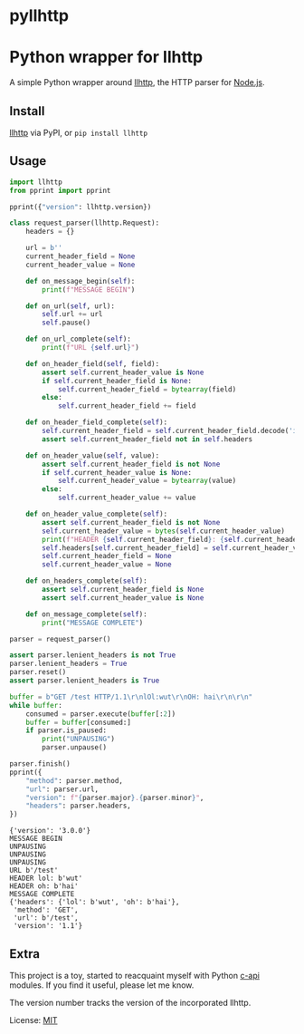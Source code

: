# pyllhttp
Python wrapper for llhttp
======

A simple Python wrapper around [llhttp](https://github.com/nodejs/llhttp),
the HTTP parser for [Node.js](https://nodejs.org/).

## Install

[llhttp](https://pypi.org/project/llhttp/) via PyPI, or `pip install llhttp`

## Usage

```python
import llhttp
from pprint import pprint

pprint({"version": llhttp.version})

class request_parser(llhttp.Request):
    headers = {}

    url = b''
    current_header_field = None
    current_header_value = None

    def on_message_begin(self):
        print(f"MESSAGE BEGIN")

    def on_url(self, url):
        self.url += url
        self.pause()

    def on_url_complete(self):
        print(f"URL {self.url}")

    def on_header_field(self, field):
        assert self.current_header_value is None
        if self.current_header_field is None:
            self.current_header_field = bytearray(field)
        else:
            self.current_header_field += field

    def on_header_field_complete(self):
        self.current_header_field = self.current_header_field.decode('iso-8859-1').lower()
        assert self.current_header_field not in self.headers

    def on_header_value(self, value):
        assert self.current_header_field is not None
        if self.current_header_value is None:
            self.current_header_value = bytearray(value)
        else:
            self.current_header_value += value

    def on_header_value_complete(self):
        assert self.current_header_field is not None
        self.current_header_value = bytes(self.current_header_value)
        print(f"HEADER {self.current_header_field}: {self.current_header_value}")
        self.headers[self.current_header_field] = self.current_header_value
        self.current_header_field = None
        self.current_header_value = None

    def on_headers_complete(self):
        assert self.current_header_field is None
        assert self.current_header_value is None

    def on_message_complete(self):
        print("MESSAGE COMPLETE")

parser = request_parser()

assert parser.lenient_headers is not True
parser.lenient_headers = True
parser.reset()
assert parser.lenient_headers is True

buffer = b"GET /test HTTP/1.1\r\nlOl:wut\r\nOH: hai\r\n\r\n"
while buffer:
    consumed = parser.execute(buffer[:2])
    buffer = buffer[consumed:]
    if parser.is_paused:
        print("UNPAUSING")
        parser.unpause()

parser.finish()
pprint({
    "method": parser.method,
    "url": parser.url,
    "version": f"{parser.major}.{parser.minor}",
    "headers": parser.headers,
})
```

```
{'version': '3.0.0'}
MESSAGE BEGIN
UNPAUSING
UNPAUSING
UNPAUSING
URL b'/test'
HEADER lol: b'wut'
HEADER oh: b'hai'
MESSAGE COMPLETE
{'headers': {'lol': b'wut', 'oh': b'hai'},
 'method': 'GET',
 'url': b'/test',
 'version': '1.1'}
```

## Extra

This project is a toy, started to reacquaint myself with Python
[c-api](https://docs.python.org/3/c-api/) modules.  If you find it useful,
please let me know.

The version number tracks the version of the incorporated llhttp.

License: [MIT](https://opensource.org/licenses/MIT)
